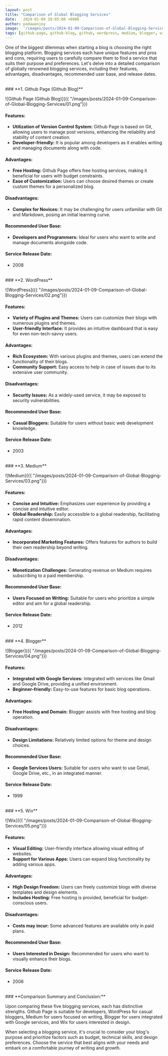 ```yaml
---
layout: post
title: "Comparison of Global Blogging Services"
date:   2024-01-09 20:05:00 +0900
author: padawanjoy
image:  '/images/posts/2024-01-09-Comparison-of-Global-Blogging-Services/00.jpg'
tags: [github-page, github-blog, github, wordpress, medium, blogger, wix, blog]
---
```


One of the biggest dilemmas when starting a blog is choosing the right blogging platform. Blogging services each have unique features and pros and cons, requiring users to carefully compare them to find a service that suits their purpose and preferences. Let's delve into a detailed comparison of globally renowned blogging services, including their features, advantages, disadvantages, recommended user base, and release dates.

<br>
### **1. Github Page (Github Blog)**

![Github Page (Github Blog)]({{ "/images/posts/2024-01-09-Comparison-of-Global-Blogging-Services/01.png"}})

#### **Features:**

- **Utilization of Version Control System:** Github Page is based on Git, allowing users to manage post versions, enhancing the reliability and stability of content creation.
- **Developer-friendly:** It is popular among developers as it enables writing and managing documents along with code.

#### **Advantages:**

- **Free Hosting:** Github Page offers free hosting services, making it beneficial for users with budget constraints.
- **Ease of Customization:** Users can choose desired themes or create custom themes for a personalized blog.

#### **Disadvantages:**

- **Complex for Novices:** It may be challenging for users unfamiliar with Git and Markdown, posing an initial learning curve.

#### **Recommended User Base:**

- **Developers and Programmers:** Ideal for users who want to write and manage documents alongside code.

#### **Service Release Date:**

- 2008

<br>
### **2. WordPress**

![WordPress]({{ "/images/posts/2024-01-09-Comparison-of-Global-Blogging-Services/02.png"}})

#### **Features:**

- **Variety of Plugins and Themes:** Users can customize their blogs with numerous plugins and themes.
- **User-friendly Interface:** It provides an intuitive dashboard that is easy for even non-tech-savvy users.

#### **Advantages:**

- **Rich Ecosystem:** With various plugins and themes, users can extend the functionality of their blogs.
- **Community Support:** Easy access to help in case of issues due to its extensive user community.

#### **Disadvantages:**

- **Security Issues:** As a widely-used service, it may be exposed to security vulnerabilities.

#### **Recommended User Base:**

- **Casual Bloggers:** Suitable for users without basic web development knowledge.

#### **Service Release Date:**

- 2003

<br>
### **3. Medium**

![Medium]({{ "/images/posts/2024-01-09-Comparison-of-Global-Blogging-Services/03.png"}})

#### **Features:**

- **Concise and Intuitive:** Emphasizes user experience by providing a concise and intuitive editor.
- **Global Readership:** Easily accessible to a global readership, facilitating rapid content dissemination.

#### **Advantages:**

- **Incorporated Marketing Features:** Offers features for authors to build their own readership beyond writing.

#### **Disadvantages:**

- **Monetization Challenges:** Generating revenue on Medium requires subscribing to a paid membership.

#### **Recommended User Base:**

- **Users Focused on Writing:** Suitable for users who prioritize a simple editor and aim for a global readership.

#### **Service Release Date:**

- 2012

<br>
### **4. Blogger**

![Blogger]({{ "/images/posts/2024-01-09-Comparison-of-Global-Blogging-Services/04.png"}})

#### **Features:**

- **Integrated with Google Services:** Integrated with services like Gmail and Google Drive, providing a unified environment.
- **Beginner-friendly:** Easy-to-use features for basic blog operations.

#### **Advantages:**

- **Free Hosting and Domain:** Blogger assists with free hosting and blog operation.

#### **Disadvantages:**

- **Design Limitations:** Relatively limited options for theme and design choices.

#### **Recommended User Base:**

- **Google Services Users:** Suitable for users who want to use Gmail, Google Drive, etc., in an integrated manner.

#### **Service Release Date:**

- 1999

<br>
### **5. Wix**

![Wix]({{ "/images/posts/2024-01-09-Comparison-of-Global-Blogging-Services/05.png"}})

#### **Features:**

- **Visual Editing:** User-friendly interface allowing visual editing of websites.
- **Support for Various Apps:** Users can expand blog functionality by adding various apps.

#### **Advantages:**

- **High Design Freedom:** Users can freely customize blogs with diverse templates and design elements.
- **Includes Hosting:** Free hosting is provided, beneficial for budget-conscious users.

#### **Disadvantages:**

- **Costs may incur:** Some advanced features are available only in paid plans.

#### **Recommended User Base:**

- **Users Interested in Design:** Recommended for users who want to visually enhance their blogs.

#### **Service Release Date:**

- 2006

<br>
### **Comparison Summary and Conclusion:**

Upon comparing these five blogging services, each has distinctive strengths. Github Page is suitable for developers, WordPress for casual bloggers, Medium for users focused on writing, Blogger for users integrated with Google services, and Wix for users interested in design. 

When selecting a blogging service, it's crucial to consider your blog's purpose and prioritize factors such as budget, technical skills, and design preferences. Choose the service that best aligns with your needs and embark on a comfortable journey of writing and growth.